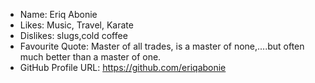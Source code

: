 - Name: Eriq Abonie
- Likes: Music, Travel, Karate
- Dislikes: slugs,cold coffee 
- Favourite Quote: Master of all trades, is a master of none,....but often much better than a master of one.
- GitHub Profile URL: https://github.com/eriqabonie
